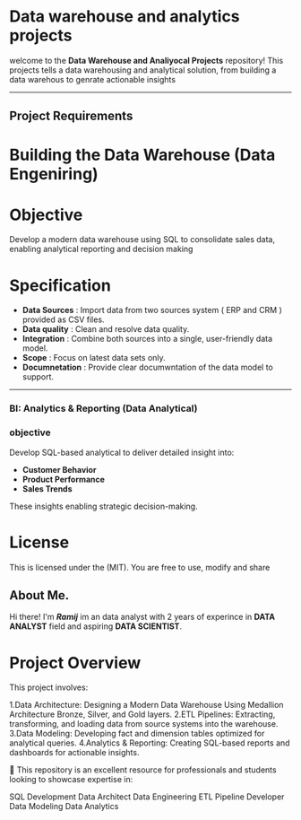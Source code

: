 # Data warehouse and analytics projects

welcome to the **Data Warehouse and Analiyocal Projects** repository!
This projects tells a data warehousing and analytical solution, from building a data warehous to genrate actionable insights

---

## Project Requirements

# Building the Data Warehouse (Data Engeniring)

# Objective
Develop a modern data warehouse using SQL to consolidate sales data, enabling analytical reporting and decision making

# Specification
- **Data Sources** : Import data from two sources system ( ERP and CRM ) provided as CSV files.
- **Data quality** : Clean and resolve data quality.
- **Integration** : Combine both sources into a  single, user-friendly data model.
- **Scope** : Focus on latest data sets only.
- **Documnetation** : Provide clear documwntation of the data model to support.

---

### BI: Analytics & Reporting (Data Analytical)

### objective
Develop SQL-based analytical to deliver detailed insight into:
- **Customer Behavior**
- **Product Performance**
- **Sales Trends**

These insights enabling strategic decision-making.


# License

This is licensed under the (MIT). You are free to use, modify and share

## About Me.

Hi there! I'm ***Ramij*** im an data analyst with  2 years of experince in **DATA ANALYST** field and aspiring **DATA SCIENTIST**.

# Project Overview 
This project involves:

1.Data Architecture: Designing a Modern Data Warehouse Using Medallion Architecture Bronze, Silver, and Gold layers.
2.ETL Pipelines: Extracting, transforming, and loading data from source systems into the warehouse.
3.Data Modeling: Developing fact and dimension tables optimized for analytical queries.
4.Analytics & Reporting: Creating SQL-based reports and dashboards for actionable insights.

🎯 This repository is an excellent resource for professionals and students looking to showcase expertise in:

SQL Development
Data Architect
Data Engineering
ETL Pipeline Developer
Data Modeling
Data Analytics






